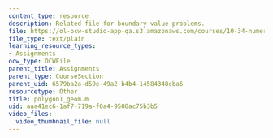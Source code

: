 ```yaml
---
content_type: resource
description: Related file for boundary value problems.
file: https://ol-ocw-studio-app-qa.s3.amazonaws.com/courses/10-34-numerical-methods-applied-to-chemical-engineering-fall-2005/aaa41ec61af7719af0a49508ac75b3b5_polygon1_geom.m
file_type: text/plain
learning_resource_types:
- Assignments
ocw_type: OCWFile
parent_title: Assignments
parent_type: CourseSection
parent_uid: 6579ba2a-d59e-49a2-b4b4-14584348cba6
resourcetype: Other
title: polygon1_geom.m
uid: aaa41ec6-1af7-719a-f0a4-9508ac75b3b5
video_files:
  video_thumbnail_file: null
---
```

